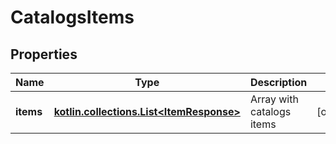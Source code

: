 
# CatalogsItems

## Properties
Name | Type | Description | Notes
------------ | ------------- | ------------- | -------------
**items** | [**kotlin.collections.List&lt;ItemResponse&gt;**](ItemResponse.md) | Array with catalogs items |  [optional]



